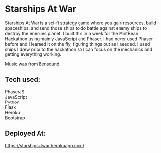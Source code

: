 # Starships At War
Starships At War is a sci-fi strategy game where you gain resources, build spaceships, and  send those ships to do battle against enemy ships to destroy the enemies planet. I built this in a week for the MintBean Hackathon using mainly JavaScript and Phaser. I had never used Phaser before and I learned it on the fly, figuring things out as I needed. I used ships I drew prior to the hackathon so I can focus on the mechanics and getting everything working. 

Music was from Bensound.
## Tech used:
PhaserJS   
JavaScript   
Python   
Flask   
Heroku   
Bootstrap   

## Deployed At:
https://starshipsatwar.herokuapp.com/